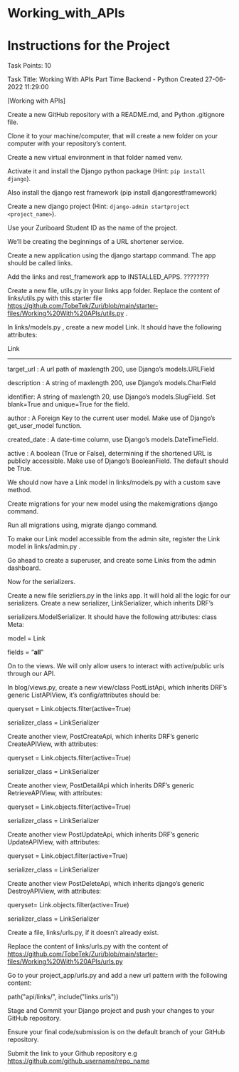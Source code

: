 # Working_with_APIs
# Instructions for the Project

Task Points: 10

Task Title: Working With APIs
Part Time
Backend - Python
Created 27-06-2022 11:29:00

[Working with APIs]
 

Create a new GitHub repository with a README.md, and Python .gitignore file.

Clone it to your machine/computer, that will create a new folder on your computer with your repository’s content.

Create a new virtual environment in that folder named venv. 

Activate it and install the Django python package (Hint: `pip install django`).

Also install the django rest framework (pip install djangorestframework)

Create a new django project (Hint: `django-admin startproject <project_name>`). 

Use your Zuriboard Student ID as the name of the project.

 

We’ll be creating the beginnings of a URL shortener service.

 

Create a new application using the django startapp command. The app should be called links.

Add the links and rest_framework app to INSTALLED_APPS.         ????????

 

Create a new file, utils.py in your links app folder. Replace the content of links/utils.py with this starter file https://github.com/TobeTek/Zuri/blob/main/starter-files/Working%20With%20APIs/utils.py . 


 

In links/models.py , create a new model Link. It should have the following attributes:

 Link

--------

target_url : A url path of maxlength 200, use Django’s models.URLField

 

description : A string of maxlength 200, use Django’s models.CharField

 

identifier: A string of maxlength 20, use Django’s models.SlugField. Set blank=True and unique=True for the field.

 

author : A Foreign Key to the current user model. Make use of Django’s get_user_model function.

 

created_date : A date-time column, use Django’s models.DateTimeField.

 

active :  A boolean (True or False), determining if the shortened URL is publicly accessible. Make use of Django’s BooleanField. The default should be True.


 

We should now have a Link model in links/models.py with a custom save method.

Create migrations for your new model using the makemigrations django command. 

Run all migrations using, migrate django command.

To make our Link model accessible from the admin site, register the Link model in links/admin.py . 

Go ahead to create a superuser, and create some Links from the admin dashboard.

 

Now for the serializers. 

Create a new file serizliers.py in the links app. It will hold all the logic for our serializers.
Create a new serializer, LinkSerializer, which inherits DRF’s 

serializers.ModelSerializer. It should have the following attributes:
class Meta:

model = Link

fields = “__all__”

 

On to the views. We will only allow users to interact with active/public urls through our API.


In blog/views.py,  create a new view/class PostListApi, which inherits DRF’s generic ListAPIView,  it’s config/attributes should be:

queryset = Link.objects.filter(active=True)

serializer_class = LinkSerializer

 

Create another view, PostCreateApi, which inherits DRF’s generic CreateAPIView, with attributes:

queryset = Link.objects.filter(active=True)

serializer_class = LinkSerializer

 

Create another view, PostDetailApi which inherits DRF’s generic RetrieveAPIView, with attributes:

queryset = Link.objects.filter(active=True)

serializer_class = LinkSerializer

 

Create another view PostUpdateApi, which inherits DRF’s generic UpdateAPIView, with attributes:

queryset = Link.object.filter(active=True)

serializer_class = LinkSerializer


 

Create another view PostDeleteApi, which inherits django’s generic DestroyAPIView, with attributes:

queryset= Link.objects.filter(active=True)

serializer_class = LinkSerializer


 

Create a file, links/urls.py, if it doesn’t already exist.

Replace the content of links/urls.py with the content of https://github.com/TobeTek/Zuri/blob/main/starter-files/Working%20With%20APIs/urls.py 

 

Go to your project_app/urls.py and add a new url pattern with the following content:

path("api/links/", include("links.urls"))


 

Stage and Commit your Django project and push your changes to your GitHub repository. 

Ensure your final code/submission is on the default branch of your GitHub repository.

Submit the link to your Github repository e.g https://github.com/github_username/repo_name

 